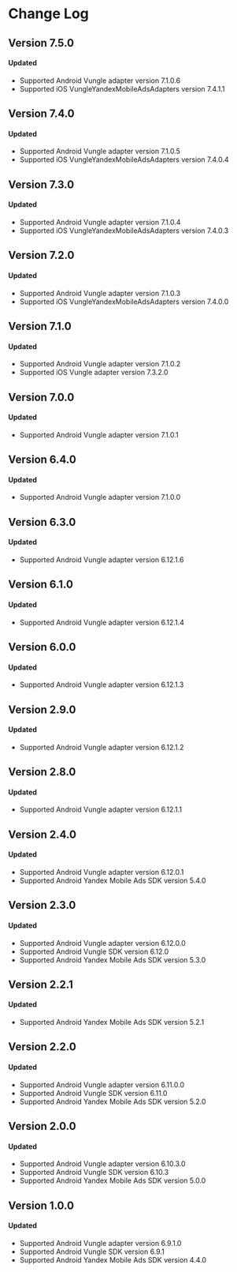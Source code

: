 # Change Log

## Version 7.5.0

#### Updated

* Supported Android Vungle adapter version 7.1.0.6
* Supported iOS VungleYandexMobileAdsAdapters version 7.4.1.1

## Version 7.4.0

#### Updated

* Supported Android Vungle adapter version 7.1.0.5
* Supported iOS VungleYandexMobileAdsAdapters version 7.4.0.4

## Version 7.3.0

#### Updated

* Supported Android Vungle adapter version 7.1.0.4
* Supported iOS VungleYandexMobileAdsAdapters version 7.4.0.3

## Version 7.2.0

#### Updated

* Supported Android Vungle adapter version 7.1.0.3
* Supported iOS VungleYandexMobileAdsAdapters version 7.4.0.0

## Version 7.1.0

#### Updated

* Supported Android Vungle adapter version 7.1.0.2
* Supported iOS Vungle adapter version 7.3.2.0

## Version 7.0.0

#### Updated

* Supported Android Vungle adapter version 7.1.0.1

## Version 6.4.0

#### Updated

* Supported Android Vungle adapter version 7.1.0.0

## Version 6.3.0

#### Updated

* Supported Android Vungle adapter version 6.12.1.6

## Version 6.1.0

#### Updated

* Supported Android Vungle adapter version 6.12.1.4

## Version 6.0.0

#### Updated

* Supported Android Vungle adapter version 6.12.1.3

## Version 2.9.0

#### Updated

* Supported Android Vungle adapter version 6.12.1.2

## Version 2.8.0

#### Updated

* Supported Android Vungle adapter version 6.12.1.1

## Version 2.4.0

#### Updated

* Supported Android Vungle adapter version 6.12.0.1
* Supported Android Yandex Mobile Ads SDK version 5.4.0

## Version 2.3.0

#### Updated

* Supported Android Vungle adapter version 6.12.0.0
* Supported Android Vungle SDK version 6.12.0
* Supported Android Yandex Mobile Ads SDK version 5.3.0

## Version 2.2.1

#### Updated

* Supported Android Yandex Mobile Ads SDK version 5.2.1

## Version 2.2.0

#### Updated

* Supported Android Vungle adapter version 6.11.0.0
* Supported Android Vungle SDK version 6.11.0
* Supported Android Yandex Mobile Ads SDK version 5.2.0

## Version 2.0.0

#### Updated

* Supported Android Vungle adapter version 6.10.3.0
* Supported Android Vungle SDK version 6.10.3
* Supported Android Yandex Mobile Ads SDK version 5.0.0

## Version 1.0.0

#### Updated

* Supported Android Vungle adapter version 6.9.1.0
* Supported Android Vungle SDK version 6.9.1
* Supported Android Yandex Mobile Ads SDK version 4.4.0
